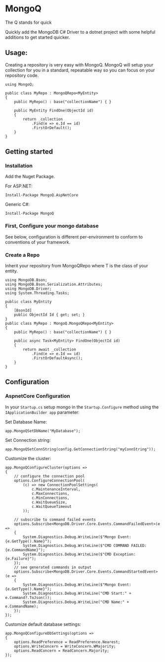 # MongoQ

The Q stands for quick

Quickly add the MongoDB C# Driver to a dotnet 
project with some helpful additions to get 
started quicker.

## Usage:

Creating a repository is very easy with MongoQ. 
MongoQ will setup your collection for you in a 
standard, repeatable way so you can focus on your 
repository code.

    using MongoQ;
    
    public class MyRepo : MongoQRepo<MyEntity>
    {
        public MyRepo() : base("collectionName") { }

        public MyEntity FindOne(ObjectId id)
        {
            return _collection
                .Find(e => e.Id == id)
                .FirstOrDefault();
        }
    }

## Getting started

### Installation

Add the Nuget Package.

For ASP.NET:

`Install-Package MongoQ.AspNetCore`

Generic C#:

`Install-Package MongoQ`

### First, Configure your mongo database

See below, configuration is different per-environment to conform to conventions of your framework.

### Create a Repo

Inherit your repository from MongoQRepo<T> where T is the class of your entity.

    using MongoDB.Bson;
    using MongoDB.Bson.Serialization.Attributes;
    using MongoDB.Driver;
    using System.Threading.Tasks;
    
    public class MyEntity
    {
        [BsonId]
        public ObjectId Id { get; set; }
    }
    public class MyRepo : MongoQ.MongoQRepo<MyEntity>
    {
        public MyRepo() : base("collectionName") { }

        public async Task<MyEntity> FindOne(ObjectId id)
        {
            return await _collection
                .Find(e => e.Id == id)
                .FirstOrDefaultAsync();
        }
    }

## Configuration

### AspnetCore Configuration

In your `Startup.cs` setup mongo in the `Startup.Configure` method using the `IApplicationBuilder app` parameter:

Set Database Name:

    app.MongoQSetDbName("MyDatabase");

Set Connection string:

    app.MongoQSetConnString(config.GetConnectionString("myConnString"));

Customize the cluster:

    app.MongoQConfigureCluster(options =>
    {
        // configure the connection pool
        options.ConfigureConnectionPool(
            (c) => new ConnectionPoolSettings(
                c.MaintenanceInterval,
                c.MaxConnections,
                c.MinConnections,
                c.WaitQueueSize,
                c.WaitQueueTimeout
            ));
    
        // subscribe to command failed events
        options.Subscribe<MongoDB.Driver.Core.Events.CommandFailedEvent>(e =>
        {
            System.Diagnostics.Debug.WriteLine($"Mongo Event:{e.GetType().Name}");
            System.Diagnostics.Debug.WriteLine($"CMD COMMAND FAILED:{e.CommandName}");
            System.Diagnostics.Debug.WriteLine($"CMD Exception:{e.Failure}");
        });
        // see generated commands in output
        options.Subscribe<MongoDB.Driver.Core.Events.CommandStartedEvent>(e =>
        {
            System.Diagnostics.Debug.WriteLine($"Mongo Event:{e.GetType().Name}");
            System.Diagnostics.Debug.WriteLine("CMD Start:" + e.Command?.ToJson());
            System.Diagnostics.Debug.WriteLine("CMD Name:" + e.CommandName);
        });
    });

Customize default database settings:

    app.MongoQConfigureDbSettings(options =>
    {
        options.ReadPreference = ReadPreference.Nearest;
        options.WriteConcern = WriteConcern.WMajority;
        options.ReadConcern = ReadConcern.Majority;
    });
